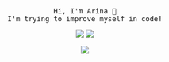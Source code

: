 <p align="center">
</div>
  <samp>
    Hi, I'm Arina 👋<br>
    I'm trying to improve myself in code!<br>
<div align="center">
    <a href="https://instagram.com/aisagoriacha/*" target="_blank"><img src="https://img.shields.io/badge/INSTAGRAM%20-DC3175.svg?&style=for-the-badge&logo=instagram&logoColor=white"></a>
  <a href="https://discord.gg/pUeeTb6fND" target="_blank"><img src="https://img.shields.io/badge/Server-7289DA?style=for-the-badge&logo=discord&logoColor=white"></a>
</div>
  </samp>
</p>
<p align="center">
  <a href="https://discord.com/users/1163454377055494264"target="_blank"><img src="https://img.shields.io/badge/Discord-pUeeTb6fND?style=for-the-badge&logo=discord&logoColor=white"></a>
</p>
